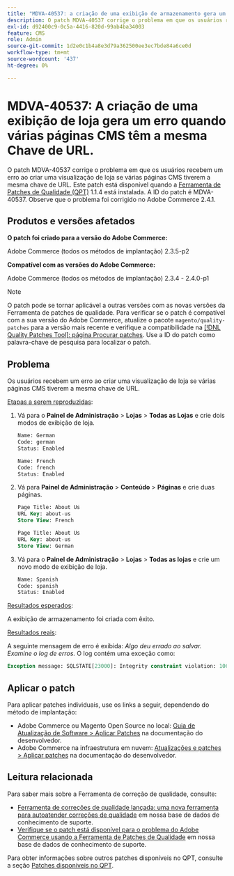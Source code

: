 ```yaml
---
title: "MDVA-40537: a criação de uma exibição de armazenamento gera um erro quando várias páginas CMS têm a mesma Chave de URL."
description: O patch MDVA-40537 corrige o problema em que os usuários recebem um erro ao criar uma visualização de loja se várias páginas CMS tiverem a mesma chave de URL. Este patch está disponível quando a [Ferramenta de correções de qualidade (QPT)](https://devdocs.magento.com/guides/v2.4/comp-mgr/patching.html#mqp) 1.1.4 está instalada. A ID do patch é MDVA-40537. Observe que o problema foi corrigido no Adobe Commerce 2.4.1.
exl-id: d92400c9-0c5a-4416-820d-99ab4ba34003
feature: CMS
role: Admin
source-git-commit: 1d2e0c1b4a8e3d79a362500ee3ec7bde84a6ce0d
workflow-type: tm+mt
source-wordcount: '437'
ht-degree: 0%

---
```


# MDVA-40537: A criação de uma exibição de loja gera um erro quando várias páginas CMS têm a mesma Chave de URL.

O patch MDVA-40537 corrige o problema em que os usuários recebem um erro ao criar uma visualização de loja se várias páginas CMS tiverem a mesma chave de URL. Este patch está disponível quando a [Ferramenta de Patches de Qualidade (QPT)](https://devdocs.magento.com/guides/v2.4/comp-mgr/patching.html#mqp) 1.1.4 está instalada. A ID do patch é MDVA-40537. Observe que o problema foi corrigido no Adobe Commerce 2.4.1.

## Produtos e versões afetados

**O patch foi criado para a versão do Adobe Commerce:**

Adobe Commerce (todos os métodos de implantação) 2.3.5-p2

**Compatível com as versões do Adobe Commerce:**

Adobe Commerce (todos os métodos de implantação) 2.3.4 - 2.4.0-p1

>[!NOTE]
>
>O patch pode se tornar aplicável a outras versões com as novas versões da Ferramenta de patches de qualidade. Para verificar se o patch é compatível com a sua versão do Adobe Commerce, atualize o pacote `magento/quality-patches` para a versão mais recente e verifique a compatibilidade na [[!DNL Quality Patches Tool]: página Procurar patches](https://devdocs.magento.com/quality-patches/tool.html#patch-grid). Use a ID do patch como palavra-chave de pesquisa para localizar o patch.


## Problema

Os usuários recebem um erro ao criar uma visualização de loja se várias páginas CMS tiverem a mesma chave de URL.

<u>Etapas a serem reproduzidas</u>:

1. Vá para o **Painel de Administração** > **Lojas** > **Todas as Lojas** e crie dois modos de exibição de loja.

   ```sql
   Name: German
   Code: german
   Status: Enabled
   ```

   ```sql
   Name: French
   Code: french
   Status: Enabled
   ```

1. Vá para **Painel de Administração** > **Conteúdo** > **Páginas** e crie duas páginas.

   ```sql
   Page Title: About Us
   URL Key: about-us
   Store View: French
   ```

   ```sql
   Page Title: About Us
   URL Key: about-us
   Store View: German
   ```

1. Vá para o **Painel de Administração** > **Lojas** > **Todas as lojas** e crie um novo modo de exibição de loja.

   ```sql
   Name: Spanish
   Code: spanish
   Status: Enabled
   ```

<u>Resultados esperados</u>:

A exibição de armazenamento foi criada com êxito.

<u>Resultados reais</u>:

A seguinte mensagem de erro é exibida: *Algo deu errado ao salvar. Examine o log de erros.* O log contém uma exceção como:

```sql
Exception message: SQLSTATE[23000]: Integrity constraint violation: 1062 Duplicate entry 'about-us-4' for key 'URL_REWRITE_REQUEST_PATH_STORE_ID', query was: INSERT  INTO }}url_rewrite{{ (}}redirect_type{{,}}is_autogenerated{{,}}metadata{{,}}description{{,}}store_id{{,}}entity_type{{,}}entity_id{{,}}request_path{{,}}target_path{{) VALUES (?, ?, ?, ?, ?, ?, ?, ?, ?), (?, ?, ?, ?, ?, ?, ?, ?, ?), (?, ?, ?, ?, ?, ?, ?, ?, ?), (?, ?, ?, ?, ?, ?, ?, ?, ?), (?, ?, ?, ?, ?, ?, ?, ?, ?), (?, ?, ?, ?, ?, ?, ?, ?, ?)
```

## Aplicar o patch

Para aplicar patches individuais, use os links a seguir, dependendo do método de implantação:

* Adobe Commerce ou Magento Open Source no local: [Guia de Atualização de Software > Aplicar Patches](https://devdocs.magento.com/guides/v2.4/comp-mgr/patching/mqp.html) na documentação do desenvolvedor.
* Adobe Commerce na infraestrutura em nuvem: [Atualizações e patches > Aplicar patches](https://devdocs.magento.com/cloud/project/project-patch.html) na documentação do desenvolvedor.

## Leitura relacionada

Para saber mais sobre a Ferramenta de correção de qualidade, consulte:

* [Ferramenta de correções de qualidade lançada: uma nova ferramenta para autoatender correções de qualidade](/help/announcements/adobe-commerce-announcements/magento-quality-patches-released-new-tool-to-self-serve-quality-patches.md) em nossa base de dados de conhecimento de suporte.
* [Verifique se o patch está disponível para o problema do Adobe Commerce usando a Ferramenta de Patches de Qualidade](/help/support-tools/patches-available-in-qpt-tool/check-patch-for-magento-issue-with-magento-quality-patches.md) em nossa base de dados de conhecimento de suporte.

Para obter informações sobre outros patches disponíveis no QPT, consulte a seção [Patches disponíveis no QPT](https://support.magento.com/hc/en-us/sections/360010506631-Patches-available-in-QPT-tool-).
